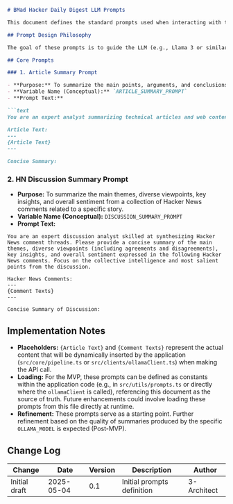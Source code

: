 ````Markdown
# BMad Hacker Daily Digest LLM Prompts

This document defines the standard prompts used when interacting with the configured Ollama LLM for generating summaries. Centralizing these prompts ensures consistency and aids experimentation.

## Prompt Design Philosophy

The goal of these prompts is to guide the LLM (e.g., Llama 3 or similar) to produce concise, informative summaries focusing on the key information relevant to the BMad Hacker Daily Digest's objective: quickly understanding the essence of an article or HN discussion.

## Core Prompts

### 1. Article Summary Prompt

- **Purpose:** To summarize the main points, arguments, and conclusions of a scraped web article.
- **Variable Name (Conceptual):** `ARTICLE_SUMMARY_PROMPT`
- **Prompt Text:**

```text
You are an expert analyst summarizing technical articles and web content. Please provide a concise summary of the following article text, focusing on the key points, core arguments, findings, and main conclusions. The summary should be objective and easy to understand.

Article Text:
---
{Article Text}
---

Concise Summary:
````

### 2. HN Discussion Summary Prompt

- **Purpose:** To summarize the main themes, diverse viewpoints, key insights, and overall sentiment from a collection of Hacker News comments related to a specific story.
- **Variable Name (Conceptual):** `DISCUSSION_SUMMARY_PROMPT`
- **Prompt Text:**

```text
You are an expert discussion analyst skilled at synthesizing Hacker News comment threads. Please provide a concise summary of the main themes, diverse viewpoints (including agreements and disagreements), key insights, and overall sentiment expressed in the following Hacker News comments. Focus on the collective intelligence and most salient points from the discussion.

Hacker News Comments:
---
{Comment Texts}
---

Concise Summary of Discussion:
```

## Implementation Notes

- **Placeholders:** `{Article Text}` and `{Comment Texts}` represent the actual content that will be dynamically inserted by the application (`src/core/pipeline.ts` or `src/clients/ollamaClient.ts`) when making the API call.
- **Loading:** For the MVP, these prompts can be defined as constants within the application code (e.g., in `src/utils/prompts.ts` or directly where the `ollamaClient` is called), referencing this document as the source of truth. Future enhancements could involve loading these prompts from this file directly at runtime.
- **Refinement:** These prompts serve as a starting point. Further refinement based on the quality of summaries produced by the specific `OLLAMA_MODEL` is expected (Post-MVP).

## Change Log

| Change        | Date       | Version | Description                | Author      |
| ------------- | ---------- | ------- | -------------------------- | ----------- |
| Initial draft | 2025-05-04 | 0.1     | Initial prompts definition | 3-Architect |
